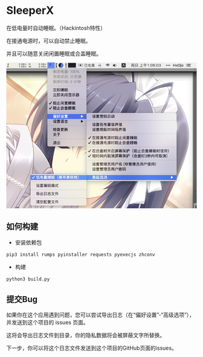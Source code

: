 # SleeperX

在低电量时自动睡眠。（Hackintosh特性）

在接通电源时，可以自动禁止睡眠。

并且可以随意关闭闲置睡眠或合盖睡眠。

![预览图](doc/thumbnail_cn.png)

## 如何构建

* 安装依赖包

```bash
pip3 install rumps pyinstaller requests pyexecjs zhconv
```

* 构建

```bash
python3 build.py
```


## 提交Bug

如果你在这个应用遇到问题，您可以尝试导出日志（在“偏好设置”-“高级选项”），并发送到这个项目的 issues 页面。

这将会导出日志文件到目录，你的隐私数据将会被屏蔽文字所替换。

下一步，你可以将这个日志文件发送到这个项目的GitHub页面的issues。
